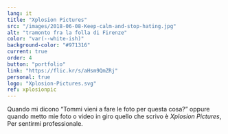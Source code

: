 ```yaml
---
lang: it
title: "Xplosion Pictures"
src: "/images/2018-06-08-Keep-calm-and-stop-hating.jpg"
alt: "tramonto fra la folla di Firenze"
color: "var(--white-ish)"
background-color: "#971316"
current: true
order: 4
button: "portfolio"
link: "https://flic.kr/s/aHsm9QmZRj"
personal: true
logo: "Xplosion-Pictures.svg"
ref: xplosionpic
---
```

Quando mi dicono “Tommi vieni a fare le foto per questa cosa?” oppure quando metto mie foto o video in giro quello che scrivo è <em>Xplosion Pictures</em>, Per sentirmi professionale.
